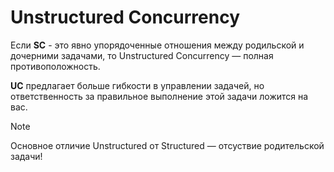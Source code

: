 # Unstructured Concurrency

Если **SC** - это явно упорядоченные отношения между родильской и дочерними задачами, то Unstructured Concurrency — полная противоположность.

**UC** предлагает больше гибкости в управлении задачей, но ответственность за правильное выполнение этой задачи ложится на вас.

> [!NOTE]
> Основное отличие Unstructured от Structured — отсуствие родительской задачи!
